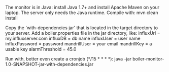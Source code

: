 The monitor is in Java: install Java 1.7+ and install Apache Maven on your laptop. The server only needs the Java runtime. Compile with:
   mvn clean install

Copy the 'with-dependencies jar' that is located in the target directory to your server. Add a boiler.properties file in the jar directory, like:
   influxUrl = my.influxserver.com
   influxDB = db name
   influxUser = user name
   influxPassword = password
   mandrillUser = your email
   mandrillKey = a usable key
   alarmThreshold = 45.0

Run with, better even create a cronjob (*/15 * * * *):
   java -jar boiler-monitor-1.0-SNAPSHOT-jar-with-dependencies.jar
